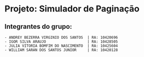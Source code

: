 # Projeto: Simulador de Paginação
## Integrantes do grupo: 
    - ANDREY BEZERRA VIRGINIO DOS SANTOS  | RA: 10420696
    - IGOR SILVA ARAUJO                   | RA: 10428505
    - JULIA VITORIA BOMFIM DO NASCIMENTO  | RA: 10425604
    - WILLIAM SARAN DOS SANTOS JUNIOR     | RA: 10420128
